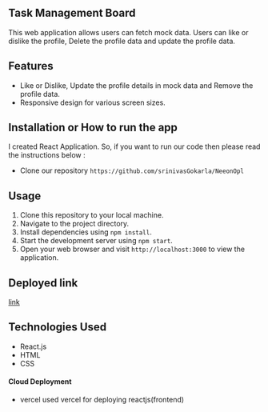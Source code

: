 
## Task Management Board

This web application allows users can fetch mock data. Users can like or dislike the profile, Delete the profile data and update the profile data.

## Features

- Like or Dislike, Update the profile details in mock data and Remove the profile data.
- Responsive design for various screen sizes.

## Installation or How to run the app
I created React Application. So, if you want to run our code then please read the instructions below :
- Clone our repository `https://github.com/srinivasGokarla/NeeonOpl`


## Usage

1. Clone this repository to your local machine.
2. Navigate to the project directory.
3. Install dependencies using `npm install`.
4. Start the development server using `npm start`.
5. Open your web browser and visit `http://localhost:3000` to view the application.

## Deployed link
[link](https://neenop-jo5odfojv-srinivasgokarla.vercel.app/)

## Technologies Used

- React.js
- HTML
- CSS



#### Cloud Deployment

- vercel 
used vercel for deploying reactjs(frontend)